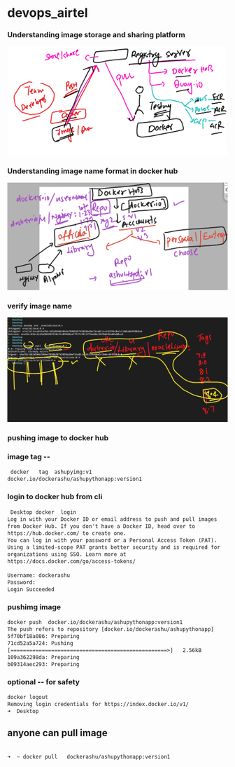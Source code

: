 # devops_airtel

### Understanding image storage and sharing platform 

<img src="reg.png">

### Understanding image name format in docker hub 

<img src="name1.png">


### verify image name 

<img src="name2.png">

### pushing image to docker hub 

### image tag -- 

```
 docker   tag  ashupyimg:v1    docker.io/dockerashu/ashupythonapp:version1 
```

### login to docker hub from cli

```
 Desktop docker  login  
Log in with your Docker ID or email address to push and pull images from Docker Hub. If you don't have a Docker ID, head over to https://hub.docker.com/ to create one.
You can log in with your password or a Personal Access Token (PAT). Using a limited-scope PAT grants better security and is required for organizations using SSO. Learn more at https://docs.docker.com/go/access-tokens/

Username: dockerashu
Password: 
Login Succeeded

```

### pushimg image 

```
docker push  docker.io/dockerashu/ashupythonapp:version1
The push refers to repository [docker.io/dockerashu/ashupythonapp]
5f70bf18a086: Preparing 
71cd52a5a724: Pushing [==================================================>]   2.56kB
109a362298da: Preparing 
b09314aec293: Preparing 
```

### optional -- for safety 

```
docker logout 
Removing login credentials for https://index.docker.io/v1/
➜  Desktop 

```

## anyone can pull image 

```

➜  ~ docker pull   dockerashu/ashupythonapp:version1        

```

### 
